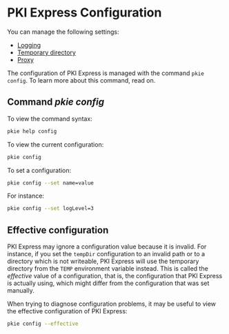 ﻿# PKI Express Configuration

You can manage the following settings:

* [Logging](log.md)
* [Temporary directory](temp-dir.md)
* [Proxy](proxy.md)

The configuration of PKI Express is managed with the command `pkie config`. To learn more about this command, read on.

## Command *pkie config*

To view the command syntax:

```sh
pkie help config
```

To view the current configuration:

```sh
pkie config
```

To set a configuration:

```sh
pkie config --set name=value
```

For instance:

```sh
pkie config --set logLevel=3
```

## Effective configuration

PKI Express may ignore a configuration value because it is invalid. For instance, if you set
the `tempDir` configuration to an invalid path or to a directory which is not writeable,
PKI Express will use the temporary directory from the `TEMP` environment variable instead.
This is called the *effective* value of a configuration, that is, the configuration that
PKI Express is actually using, which might differ from the configuration that was set
manually.

When trying to diagnose configuration problems, it may be useful to view the effective
configuration of PKI Express:

```sh
pkie config --effective
```
